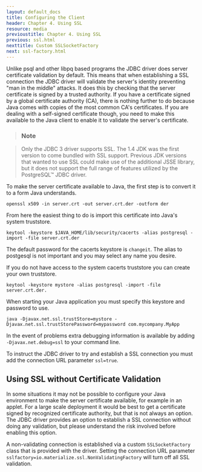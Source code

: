 ```yaml
---
layout: default_docs
title: Configuring the Client
header: Chapter 4. Using SSL
resource: media
previoustitle: Chapter 4. Using SSL
previous: ssl.html
nexttitle: Custom SSLSocketFactory
next: ssl-factory.html
---
```


Unlike psql and other libpq based programs the JDBC driver does server certificate
validation by default.  This means that when establishing a SSL connection the
JDBC driver will validate the server's identity preventing "man in the middle"
attacks. It does this by checking that the server certificate is signed by a
trusted authority. If you have a certificate signed by a global certificate
authority (CA), there is nothing further to do because Java comes with copies of
the most common CA's certificates. If you are dealing with a self-signed certificate
though, you need to make this available to the Java client to enable it to validate
the server's certificate.

> ### Note

> Only the JDBC 3 driver supports SSL. The 1.4 JDK was the first version to come
bundled with SSL support. Previous JDK versions that wanted to use SSL could
make use of the additional JSSE library, but it does not support the full range
of features utilized by the PostgreSQL™ JDBC driver.

To make the server certificate available to Java, the first step is to convert
it to a form Java understands.

`openssl x509 -in server.crt -out server.crt.der -outform der`

From here the easiest thing to do is import this certificate into Java's system
truststore.

`keytool -keystore $JAVA_HOME/lib/security/cacerts -alias postgresql -import -file server.crt.der`

The default password for the cacerts keystore is `changeit`. The alias to postgesql
is not important and you may select any name you desire.

If you do not have access to the system cacerts truststore you can create your
own truststore.

`keytool -keystore mystore -alias postgresql -import -file server.crt.der.`

When starting your Java application you must specify this keystore and password
to use.

`java -Djavax.net.ssl.trustStore=mystore -Djavax.net.ssl.trustStorePassword=mypassword com.mycompany.MyApp`

In the event of problems extra debugging information is available by adding
`-Djavax.net.debug=ssl` to your command line.

To instruct the JDBC driver to try and establish a SSL connection you must add
the connection URL parameter `ssl=true`.

<a name="nonvalidating"></a>
## Using SSL without Certificate Validation

In some situations it may not be possible to configure your Java environment to
make the server certificate available, for example in an applet.  For a large
scale deployment it would be best to get a certificate signed by recognized
certificate authority, but that is not always an option.  The JDBC driver provides
an option to establish a SSL connection without doing any validation, but please
understand the risk involved before enabling this option.

A non-validating connection is established via a custom `SSLSocketFactory` class
that is provided with the driver. Setting the connection URL parameter `sslfactory=io.materialize.ssl.NonValidatingFactory`
will turn off all SSL validation.